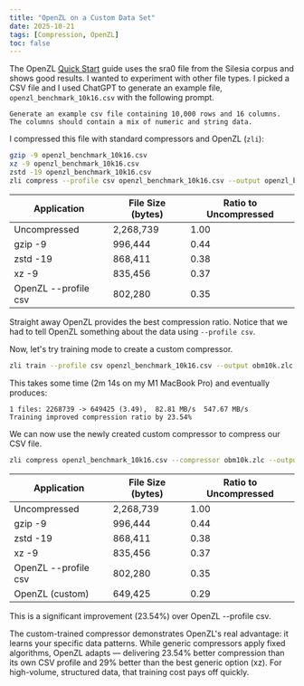 ```yaml
---
title: "OpenZL on a Custom Data Set"
date: 2025-10-21
tags: [Compression, OpenZL]
toc: false
---
```


The OpenZL [Quick Start][1] guide uses the sra0 file from the Silesia corpus and shows good results. I wanted to experiment with other file types. I picked a CSV file and I used ChatGPT to generate an example file, `openzl_benchmark_10k16.csv` with the following prompt.

```text
Generate an example csv file containing 10,000 rows and 16 columns.
The columns should contain a mix of numeric and string data.
```

I compressed this file with standard compressors and OpenZL (`zli`):

```bash
gzip -9 openzl_benchmark_10k16.csv
xz -9 openzl_benchmark_10k16.csv
zstd -19 openzl_benchmark_10k16.csv
zli compress --profile csv openzl_benchmark_10k16.csv --output openzl_benchmark_10k16.csv.zl
```

| Application | File Size (bytes) | Ratio to Uncompressed |
|-------------|-------------------|-----------------------|
| Uncompressed | 2,268,739 | 1.00 |
| gzip -9 | 996,444 | 0.44 |
| zstd -19 | 868,411 | 0.38 |
| xz -9 | 835,456 | 0.37 |
| OpenZL --profile csv | 802,280 | 0.35 |

Straight away OpenZL provides the best compression ratio. Notice that we had to tell OpenZL something about the data using `--profile csv`.

Now, let's try training mode to create a custom compressor.

```bash
zli train --profile csv openzl_benchmark_10k16.csv --output obm10k.zlc
```

This takes some time (2m 14s on my M1 MacBook Pro) and eventually produces:

```
1 files: 2268739 -> 649425 (3.49),  82.81 MB/s  547.67 MB/s
Training improved compression ratio by 23.54%
```

We can now use the newly created custom compressor to compress our CSV file.

```bash
zli compress openzl_benchmark_10k16.csv --compressor obm10k.zlc --output openzl_benchmark_10k16.csv.custom.zl
```

| Application | File Size (bytes) | Ratio to Uncompressed |
|-------------|-------------------|-----------------------|
| Uncompressed | 2,268,739 | 1.00 |
| gzip -9 | 996,444 | 0.44 |
| zstd -19 | 868,411 | 0.38 |
| xz -9 | 835,456 | 0.37 |
| OpenZL --profile csv | 802,280 | 0.35 |
| OpenZL (custom) | 649,425 | 0.29 |

This is a significant improvement (23.54%) over OpenZL --profile csv.

The custom-trained compressor demonstrates OpenZL's real advantage: it learns your specific data patterns. While generic compressors apply fixed algorithms, OpenZL adapts — delivering 23.54% better compression than its own CSV profile and 29% better than the best generic option (xz). For high-volume, structured data, that training cost pays off quickly.

[1]: https://openzl.org/getting-started/quick-start/
